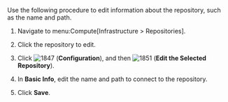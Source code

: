 Use the following procedure to edit information about the repository,
such as the name and path.

1.  Navigate to menu:Compute\[Infrastructure \> Repositories\].

2.  Click the repository to edit.

3.  Click ![1847](1847.png) (**Configuration**), and then
    ![1851](1851.png) (**Edit the Selected Repository**).

4.  In **Basic Info**, edit the name and path to connect to the
    repository.

5.  Click **Save**.
